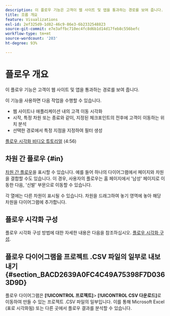 ```yaml
---
description: 이 플로우 기능은 고객이 웹 사이트 및 앱을 통과하는 경로를 보여 줍니다.
title: 흐름 개요
feature: Visualizations
exl-id: 2ef325d9-1d82-46c9-86e3-6b2332548823
source-git-commit: e7e3affbc710ec4fc8d6b1d14d17feb8c556befc
workflow-type: tm+mt
source-wordcount: '203'
ht-degree: 93%

---
```


# 플로우 개요

이 플로우 기능은 고객이 웹 사이트 및 앱을 통과하는 경로를 보여 줍니다.

이 기능을 사용하면 다음 작업을 수행할 수 있습니다.

* 웹 사이트나 애플리케이션 내의 고객 이동 시각화
* 시작, 특정 차원 또는 종료와 같이, 지정된 체크포인트의 전후에 고객이 이동하는 위치 분석
* 선택한 경로에서 특정 지점을 지정하여 필터 생성

[플로우 시각화 비디오 튜토리얼](https://experienceleague.adobe.com/docs/analytics-learn/tutorials/analysis-workspace/analyzing-customer-journeys/flow-visualization.html) (4:56)

## 차원 간 플로우 {#in}

[차원 간 플로우](/help/analysis-workspace/visualizations/c-flow/multi-dimensional-flow.md)을 표시할 수 있습니다. 예를 들어 하나의 다이어그램에서 페이지와 차원을 결합할 수도 있습니다. 이 경우, 사용자의 플로우는 홈 페이지에서 &#39;남성&#39; 페이지로 이동한 다음, &#39;신발&#39; 부문으로 이동할 수 있습니다.

각 열에는 다른 차원이 표시될 수 있습니다. 차원을 드래그하여 놓기 영역에 놓아 해당 차원을 다이어그램에 추가합니다.

## 플로우 시각화 구성

플로우 시각화 구성 방법에 대한 자세한 내용은 다음을 참조하십시오. [플로우 시각화 구성](/help/analysis-workspace/visualizations/c-flow/create-flow.md).

## 플로우 다이어그램을 프로젝트 .CSV 파일의 일부로 내보내기 {#section_BACD2639A0FC4C49A75398F7D0363D9D}

플로우 다이어그램은 **[!UICONTROL 프로젝트]**> **[!UICONTROL CSV 다운로드]**&#x200B;로 이동하여 만들 수 있는 프로젝트 .CSV 파일의 일부입니다. 이를 통해 Microsoft Excel (표로 시각화됨) 또는 다른 곳에서 플로우 결과를 분석할 수 있습니다.
